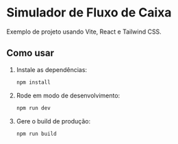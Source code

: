 # Simulador de Fluxo de Caixa

Exemplo de projeto usando Vite, React e Tailwind CSS.

## Como usar

1. Instale as dependências:
   ```bash
   npm install
   ```

2. Rode em modo de desenvolvimento:
   ```bash
   npm run dev
   ```

3. Gere o build de produção:
   ```bash
   npm run build
   ```
